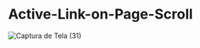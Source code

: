 # Active-Link-on-Page-Scroll
![Captura de Tela (31)](https://github.com/Thesko27/Active-Link-on-Page-Scroll/assets/120025557/956dc99d-3c5b-4120-b083-b89586166328)

